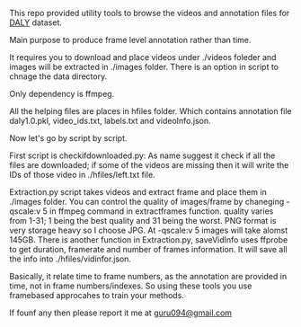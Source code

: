 
This repo provided utility tools to browse the videos and annotation files for <a href="http://thoth.inrialpes.fr/daly/index.php">DALY</a> dataset.

Main purpose to produce frame level annotation rather than time.

It requires you to download and place videos under ./videos foleder and images will be extracted in ./images folder. There is an option in script to chnage the data directory.

Only dependency is ffmpeg.
 
All the helping files are places in hfiles folder. Which contains annotation file daly1.0.pkl, video_ids.txt, labels.txt and videoInfo.json.

Now let's go by script by script.

First script is checkifdownloaded.py: As name suggest it check if all the files are downloaded; if some of the videos are missing then it will write the IDs of those video in ./hfiles/left.txt file.

Extraction.py script takes videos and extract frame and place them in ./images folder. You can control the quality of images/frame by chaneging -qscale:v 5 in ffmpeg command in extractframes function.
quality varies from 1-31; 1 being the best quality and 31 being the worst. PNG format is very storage heavy so I choose JPG. At -qscale:v 5 images will take alomst 145GB.
There is another function in Extraction.py, saveVidInfo uses ffprobe to get duration, framerate and number of frames information. It will save all the info into ./hfiles/vidinfor.json.


Basically, it relate time to frame numbers, as the annotation are provided in time, not in frame numbers/indexes. So using these tools you use framebased approcahes to train your methods.

If founf any then please report it me at guru094@gmail.com
